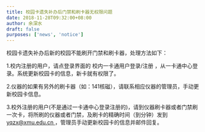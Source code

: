 ```yaml
---
title: 校园卡遗失补办后门禁和刷卡器无权限问题
date: 2018-11-28T09:32:00+08:00
author: 余深水
draft: false
purposes: ['news', 'notice']
---
```

<div style="">
 <p>
  校园卡遗失补办后新的校园不能刷开门禁和刷卡器，处理方法如下：
 </p>
 <p>
  1.校内注册的用户，请点登录界面的 校内一卡通用户登录/注册 ，从一卡通中心登录。系统更新校园卡的信息，新卡就有权限了。
 </p>
 <p>
  2.仪器的如果有另外的刷卡器（如：141核磁），请联系相应仪器的管理员，手动更新校园卡信息。
 </p>
 <p>
  3.校外注册的用户(不是通过一卡通中心登录注册的)，请到仪器刷卡器或者门禁刷一次卡，将所刷的仪器或者门禁，及刷卡的精确时间（到分钟）发到
  <a href="mailto:yqzx@xmu.edu.cn">
   yqzx@xmu.edu.cn
  </a>
  ，管理员手动更新校园卡的信息并邮件回复。
 </p>
</div>
